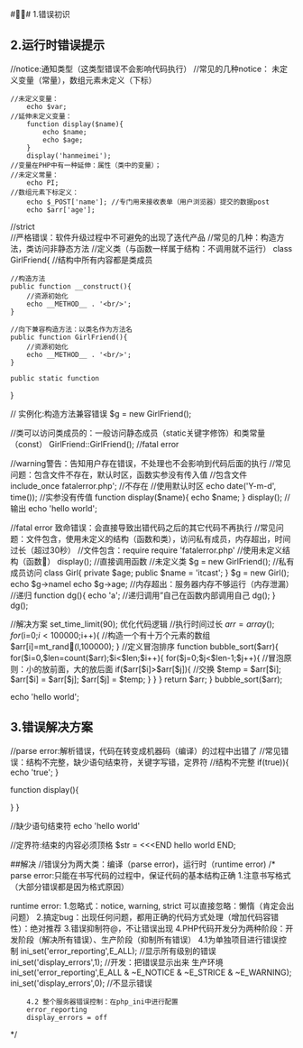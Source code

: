 ## 1.错误初识

## 2.运行时错误提示

//notice:通知类型（这类型错误不会影响代码执行）
//常见的几种notice：
    未定义变量（常量），数组元素未定义（下标）
    
    //未定义变量：
        echo $var;
    //延伸未定义变量：
        function display($name){
            echo $name;
            echo $age;
        }
        display('hanmeimei');
    //变量在PHP中有一种延伸：属性（类中的变量）； 
    //未定义常量：
        echo PI;
    //数组元素下标定义：
        echo $_POST['name']; //专门用来接收表单（用户浏览器）提交的数据post
        echo $arr['age'];
        
        
//strict     
//严格错误：软件升级过程中不可避免的出现了迭代产品
//常见的几种：构造方法，类访问非静态方法
//定义类（与函数一样属于结构：不调用就不运行）
class GirlFriend{
    //结构中所有内容都是类成员
    
    //构造方法
    public function __construct(){
        //资源初始化
        echo __METHOD__ . '<br/>';
    }
    
    //向下兼容构造方法：以类名作为方法名
    public function GirlFriend(){
        //资源初始化
        echo __METHOD__ . '<br/>';
    }
    
    public static function 
}

// 实例化:构造方法兼容错误
$g = new GirlFriend();

//类可以访问类成员的：一般访问静态成员（static关键字修饰）和类常量（const）
GirlFriend::GirlFriend();  //fatal error




//warning警告：告知用户存在错误，不处理也不会影响到代码后面的执行
//常见问题：包含文件不存在，默认时区，函数实参没有传入值
//包含文件
include_once fatalerror.php'; //不存在
//使用默认时区
echo date('Y-m-d', time());
//实参没有传值
function display($name){
    echo $name;
}
display();
//输出
echo 'hello world';



//fatal error 致命错误：会直接导致出错代码之后的其它代码不再执行
//常见问题：文件包含，使用未定义的结构（函数和类），访问私有成员，内存超出，时间过长（超过30秒）
//文件包含：require
require 'fatalerror.php'
//使用未定义结构（函数）
display();  //直接调用函数
//未定义类
$g = new GirlFriend();
//私有成员访问
class Girl{
    private $age;
    public $name = 'itcast';
}
$g = new Girl();
echo $g->namel
echo $g->age;
//内存超出：服务器内存不够运行（内存泄漏）
//递归
function dg(){
    echo 'a';
    //递归调用”自己在函数内部调用自己
    dg();
}
dg();


//解决方案 set_time_limit(90); 优化代码逻辑
//执行时间过长
$arr = array();
for($i=0;$i<100000;$i++){
    //构造一个有十万个元素的数组
    $arr[i]=mt_rand(l,100000);
}
//定义冒泡排序
function bubble_sort($arr){
    for($i=0,$len=count($arr);$i<$len;$i++){
        for($j=0;$j<$len-1;$j++){
            //冒泡原则：小的放前面，大的放后面
            if($arr[$i]>$arr[$j]){
                //交换
                $temp = $arr[$i];
                $arr[$i] = $arr[$j];
                $arr[$j] = $temp;
            }
        }
    }
    return $arr;
}
bubble_sort($arr);

echo 'hello world';


## 3.错误解决方案

//parse error:解析错误，代码在转变成机器码（编译）的过程中出错了
//常见错误：结构不完整，缺少语句结束符，关键字写错，定界符
//结构不完整
if(true)){
    echo 'true';
}

function display(){

}
}


//缺少语句结束符
echo 'hello world'

//定界符:结束的内容必须顶格
$str = <<<END
    hello world
END;






##解决
//错误分为两大类：编译（parse error)，运行时（runtime error)
/*
parse error:只能在书写代码的过程中，保证代码的基本结构正确
    1.注意书写格式（大部分错误都是因为格式原因）
    
runtime error:
    1.忽略式：notice, warning, strict 可以直接忽略：懒惰（肯定会出问题）
    2.搞定bug：出现任何问题，都用正确的代码方式处理（增加代码容错性）：绝对推荐
    3.错误抑制符@，不让错误出现
    4.PHP代码开发分为两种阶段：开发阶段（解决所有错误）、生产阶段（抑制所有错误）
        4.1为单独项目进行错误控制
        ini_set('error_reporting',E_ALL); //显示所有级别的错误
        ini_set('display_errors',1); //开发：把错误显示出来
        生产环境
        ini_set('error_reporting',E_ALL & ~E_NOTICE & ~E_STRICE & ~E_WARNING);
        ini_set('display_errors',0); //不显示错误

        4.2 整个服务器错误控制：在php_ini中进行配置 
        error_reporting 
        display_errors = off


*/




